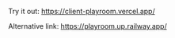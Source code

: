 Try it out:
https://client-playroom.vercel.app/

Alternative link:
https://playroom.up.railway.app/
